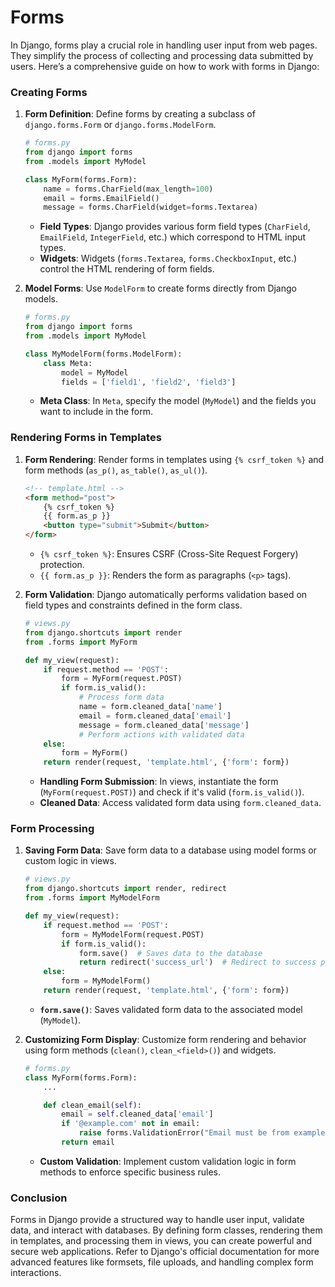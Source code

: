 # Forms

In Django, forms play a crucial role in handling user input from web pages. They simplify the process of collecting and processing data submitted by users. Here’s a comprehensive guide on how to work with forms in Django:

### Creating Forms

1. **Form Definition**: Define forms by creating a subclass of `django.forms.Form` or `django.forms.ModelForm`.

   ```python
   # forms.py
   from django import forms
   from .models import MyModel
   
   class MyForm(forms.Form):
       name = forms.CharField(max_length=100)
       email = forms.EmailField()
       message = forms.CharField(widget=forms.Textarea)
   ```

   - **Field Types**: Django provides various form field types (`CharField`, `EmailField`, `IntegerField`, etc.) which correspond to HTML input types.
   - **Widgets**: Widgets (`forms.Textarea`, `forms.CheckboxInput`, etc.) control the HTML rendering of form fields.

2. **Model Forms**: Use `ModelForm` to create forms directly from Django models.

   ```python
   # forms.py
   from django import forms
   from .models import MyModel
   
   class MyModelForm(forms.ModelForm):
       class Meta:
           model = MyModel
           fields = ['field1', 'field2', 'field3']
   ```

   - **Meta Class**: In `Meta`, specify the model (`MyModel`) and the fields you want to include in the form.

### Rendering Forms in Templates

1. **Form Rendering**: Render forms in templates using `{% csrf_token %}` and form methods (`as_p()`, `as_table()`, `as_ul()`).

   ```html
   <!-- template.html -->
   <form method="post">
       {% csrf_token %}
       {{ form.as_p }}
       <button type="submit">Submit</button>
   </form>
   ```

   - `{% csrf_token %}`: Ensures CSRF (Cross-Site Request Forgery) protection.
   - `{{ form.as_p }}`: Renders the form as paragraphs (`<p>` tags).

2. **Form Validation**: Django automatically performs validation based on field types and constraints defined in the form class.

   ```python
   # views.py
   from django.shortcuts import render
   from .forms import MyForm
   
   def my_view(request):
       if request.method == 'POST':
           form = MyForm(request.POST)
           if form.is_valid():
               # Process form data
               name = form.cleaned_data['name']
               email = form.cleaned_data['email']
               message = form.cleaned_data['message']
               # Perform actions with validated data
       else:
           form = MyForm()
       return render(request, 'template.html', {'form': form})
   ```

   - **Handling Form Submission**: In views, instantiate the form (`MyForm(request.POST)`) and check if it's valid (`form.is_valid()`).
   - **Cleaned Data**: Access validated form data using `form.cleaned_data`.

### Form Processing

1. **Saving Form Data**: Save form data to a database using model forms or custom logic in views.

   ```python
   # views.py
   from django.shortcuts import render, redirect
   from .forms import MyModelForm
   
   def my_view(request):
       if request.method == 'POST':
           form = MyModelForm(request.POST)
           if form.is_valid():
               form.save()  # Saves data to the database
               return redirect('success_url')  # Redirect to success page
       else:
           form = MyModelForm()
       return render(request, 'template.html', {'form': form})
   ```

   - **`form.save()`**: Saves validated form data to the associated model (`MyModel`).

2. **Customizing Form Display**: Customize form rendering and behavior using form methods (`clean()`, `clean_<field>()`) and widgets.

   ```python
   # forms.py
   class MyForm(forms.Form):
       ...

       def clean_email(self):
           email = self.cleaned_data['email']
           if '@example.com' not in email:
               raise forms.ValidationError("Email must be from example.com")
           return email
   ```

   - **Custom Validation**: Implement custom validation logic in form methods to enforce specific business rules.

### Conclusion

Forms in Django provide a structured way to handle user input, validate data, and interact with databases. By defining form classes, rendering them in templates, and processing them in views, you can create powerful and secure web applications. Refer to Django's official documentation for more advanced features like formsets, file uploads, and handling complex form interactions.